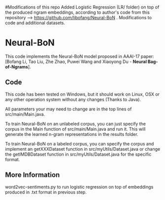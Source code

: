 #Modifications of this repo
Added Logistic Regression (LR/ folder) on top of the produced ngram embeddings, according to author's code from this repository --> https://github.com/libofang/Neural-BoN .
Modifications to code and additional datasets.


# Neural-BoN
This code implements the Neural-BoN model proposed in AAAI-17 paper: [Bofang Li, Tao Liu, Zhe Zhao, Puwei Wang and Xiaoyong Du - **Neural Bag-of-Ngrams**].

## Code
This code has been tested on Windows, but it should work on Linux, OSX or any other operation system without any changes (Thanks to Java). 

All parameters your may need to change are in the top lines of src/main/Main.java.

To train Neural-BoN on an unlabeled corpus, you can just specify the corpus in the Main function of src/main/Main.java and run it. This will generate the learned n-gram representations in the results folder.

To train Neural-BoN on a labeled corpus, you can specify the corpus and implement an getXXXDataset function in src/myUtils/Dataset.java or change the getIMDBDataset function in src/myUtils/Dataset.java for the specific format.

## More Information
word2vec-sentiments.py to run logistic regression on top of embeddings produced in .txt format in previous step.
